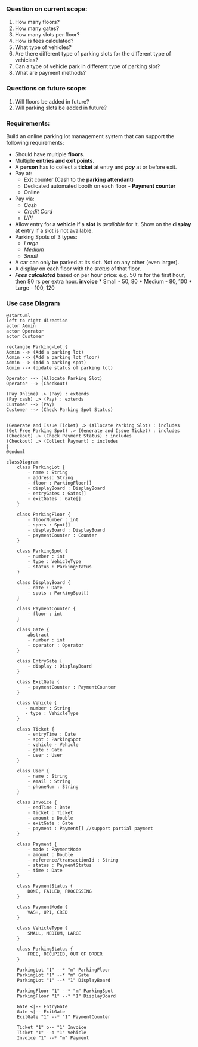 ### Question on current scope:
1. How many floors?
2. How many gates?
3. How many slots per floor?
4. How is fees calculated?
5. What type of vehicles?
6. Are there different type of parking slots for the different type of vehicles?
7. Can a type of vehicle park in different type of parking slot?
8. What are payment methods?

### Questions on future scope:
1. Will floors be added in future?
2. Will parking slots be added in future?

### Requirements:
Build an online parking lot management system that can support the following requirements:

* Should have multiple **floors**.
* Multiple **entries and exit points**.
* A **person** has to collect a **ticket** at entry and _**pay**_ at or before exit.
* Pay at:
    * Exit counter (Cash to the **parking attendant**)
    * Dedicated automated booth on each floor - **Payment counter**
    * Online
* Pay via:
    * _Cash_
    * _Credit Card_
    * _UPI_
* Allow entry for a **vehicle** if a **slot** is _available_ for it. Show on the **display** at entry if a slot is not available.
* Parking Spots of 3 types:
    * _Large_
    * _Medium_
    * _Small_
* A car can only be parked at its slot. Not on any other (even larger).
* A display on each floor with the _status_ of that floor.
* _**Fees calculated**_ based on per hour price: e.g. 50 rs for the first hour, then 80 rs per extra hour. **invoice**
      * Small - 50, 80
      * Medium - 80, 100
      * Large - 100, 120

### Use case Diagram
```plantuml
@startuml
left to right direction
actor Admin
actor Operator
actor Customer

rectangle Parking-Lot {
Admin --> (Add a parking lot)
Admin --> (Add a parking lot floor)
Admin --> (Add a parking spot)
Admin --> (Update status of parking lot)

Operator --> (Allocate Parking Slot)
Operator --> (Checkout) 

(Pay Online) .> (Pay) : extends
(Pay cash) .> (Pay) : extends
Customer --> (Pay)
Customer --> (Check Parking Spot Status)


(Generate and Issue Ticket) .> (Allocate Parking Slot) : includes
(Get Free Parking Spot) .> (Generate and Issue Ticket) : includes
(Checkout) .> (Check Payment Status) : includes
(Checkout) .> (Collect Payment) : includes
}
@enduml
```
```mermaid
classDiagram
    class ParkingLot {
        - name : String
        - address: String
        - floor : ParkingFloor[]
        - displayBoard : DisplayBoard
        - entryGates : Gates[]
        - exitGates : Gate[]
    }
    
    class ParkingFloor {
        - floorNumber : int
        - spots : Spot[]
        - displayBoard : DisplayBoard
        - paymentCounter : Counter
    }
    
    class ParkingSpot {
        - number : int
        - type : VehicleType
        - status : ParkingStatus
    }
    
    class DisplayBoard {
        - date : Date
        - spots : ParkingSpot[]
    }
    
    class PaymentCounter {
        - floor : int
    }
    
    class Gate {
        abstract
        - number : int
        - operator : Operator
    }
    
    class EntryGate {
        - display : DisplayBoard
    }
    
    class ExitGate {
        - paymentCounter : PaymentCounter
    } 
    
    class Vehicle {
       - number : String
       - type : VehicleType
    }
    
    class Ticket {
        - entryTime : Date
        - spot : ParkingSpot
        - vehicle - Vehicle
        - gate : Gate
        - user : User
    }
    
    class User {
        - name : String
        - email : String
        - phoneNum : String
    }
    
    class Invoice {
        - endTime : Date
        - ticket : Ticket
        - amount : Double
        - exitGate : Gate
        - payment : Payment[] //support partial payment
    }
    
    class Payment {
        - mode : PaymentMode
        - amount : Double
        - reference/transactionId : String
        - status : PaymentStatus
        - time : Date
    }
    
    class PaymentStatus {
        DONE, FAILED, PROCESSING
    }
    
    class PaymentMode {
        VASH, UPI, CRED
    }

    class VehicleType {
        SMALL, MEDIUM, LARGE
    }

    class ParkingStatus {
        FREE, OCCUPIED, OUT OF ORDER
    }
    
    ParkingLot "1" --* "m" ParkingFloor
    ParkingLot "1" --* "m" Gate
    ParkingLot "1" --* "1" DisplayBoard
    
    ParkingFloor "1" --* "m" ParkingSpot
    ParkingFloor "1" --* "1" DisplayBoard 
    
    Gate <|-- EntryGate
    Gate <|-- ExitGate
    ExitGate "1" --* "1" PaymentCounter
    
    Ticket "1" o-- "1" Invoice
    Ticket "1" --o "1" Vehicle
    Invoice "1" --* "m" Payment
````




